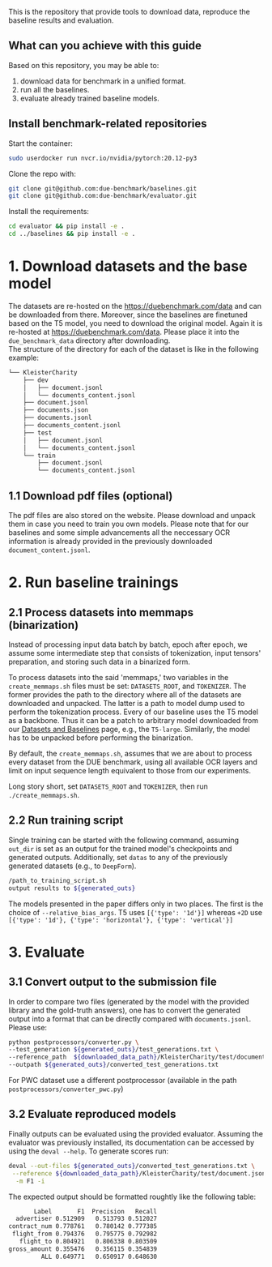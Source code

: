 This is the repository that provide tools to download data, reproduce the baseline results and evaluation.



## What can you achieve with this guide
Based on this repository, you may be able to:

1. download data for benchmark in a unified format.
2. run all the baselines.
3. evaluate already trained baseline models. 

## Install benchmark-related repositories
Start the container:
```bash
sudo userdocker run nvcr.io/nvidia/pytorch:20.12-py3
```

Clone the repo with:
```bash
git clone git@github.com:due-benchmark/baselines.git
git clone git@github.com:due-benchmark/evaluator.git

```

Install the requirements:
```bash
cd evaluator && pip install -e .
cd ../baselines && pip install -e .
```

# 1. Download datasets and the base model
The datasets are re-hosted on the https://duebenchmark.com/data and can be downloaded from there. 
Moreover, since the baselines are finetuned based on the T5 model, you need to download the original model. 
Again it is re-hosted at https://duebenchmark.com/data. 
Please place it into the `due_benchmark_data` directory after downloading.\
The structure of the directory for each of the dataset is like in the following example:
```bash
└── KleisterCharity
    ├── dev
    │   ├── document.jsonl
    │   └── documents_content.jsonl
    ├── document.jsonl
    ├── documents.json
    ├── documents.jsonl
    ├── documents_content.jsonl
    ├── test
    │   ├── document.jsonl
    │   └── documents_content.jsonl
    └── train
        ├── document.jsonl
        └── documents_content.jsonl
```

## 1.1 Download pdf files (optional)
The pdf files are also stored on the website. Please download and unpack them in case you need to train you own models.
Please note that for our baselines and some simple advancements all the neccessary OCR information is already provided in the previously downloaded `document_content.jsonl`.

# 2. Run baseline trainings

## 2.1 Process datasets into memmaps (binarization)

Instead of processing input data batch by batch, epoch after epoch, we assume some intermediate step that consists of tokenization, input tensors' preparation, and storing such data in a binarized form.

To process datasets into the said 'memmaps,' two variables in the `create_memmaps.sh` files must be set: `DATASETS_ROOT`, and `TOKENIZER`. The former provides the path to the directory where all of the datasets are downloaded and unpacked. The latter is a path to model dump used to perform the tokenization process. Every of our baseline uses the T5 model as a backbone. Thus it can be a patch to arbitrary model downloaded from our [Datasets and Baselines](http://duebenchmark.com/data) page, e.g., the `T5-large`. Similarly, the model has to be unpacked before performing the binarization.

By default, the `create_memmaps.sh`, assumes that we are about to process every dataset from the DUE benchmark, using all available OCR layers and limit on input sequence length equivalent to those from our experiments.

Long story short, set `DATASETS_ROOT` and `TOKENIZER`, then run `./create_memmaps.sh`.

## 2.2 Run training script

Single training can be started with the following command, assuming `out_dir` is set as an output for the trained model's checkpoints and generated outputs.
Additionally, set `datas` to any of the previously generated datasets (e.g., to `DeepForm`). 
```bash
/path_to_training_script.sh
output results to ${generated_outs}
```
The models presented in the paper differs only in two places. The first is the choice of `--relative_bias_args`.
T5 uses	`[{'type': '1d'}]` whereas `+2D` use `[{'type': '1d'}, {'type': 'horizontal'}, {'type': 'vertical'}]`

# 3. Evaluate
## 3.1 Convert output to the submission file
In order to compare two files (generated by the model with the provided library and the gold-truth answers), one has to convert the generated output into a format that can be directly compared with `documents.jsonl`.
Please use:
```bash
python postprocessors/converter.py \
--test_generation ${generated_outs}/test_generations.txt \
--reference_path  ${downloaded_data_path}/KleisterCharity/test/document.jsonl \
--outpath ${generated_outs}/converted_test_generations.txt
```
For PWC dataset use a different postprocessor (available in the path `postprocessors/converter_pwc.py`)

## 3.2 Evaluate reproduced models
Finally outputs can be evaluated using the provided evaluator. 
Assuming the evaluator was previously installed, its documentation can be accessed by using the `deval --help`.
To generate scores run:
```bash
deval --out-files ${generated_outs}/converted_test_generations.txt \
 --reference ${downloaded_data_path}/KleisterCharity/test/document.jsonl \
  -m F1 -i
```

The expected output should be formatted roughtly like the following table:
```bash
       Label       F1  Precision   Recall
  advertiser 0.512909   0.513793 0.512027
contract_num 0.778761   0.780142 0.777385
 flight_from 0.794376   0.795775 0.792982
   flight_to 0.804921   0.806338 0.803509
gross_amount 0.355476   0.356115 0.354839
         ALL 0.649771   0.650917 0.648630
```
